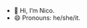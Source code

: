 - 👋 Hi, I’m Nico.
- 😄 Pronouns: he/she/it.

<!---
14z-l/14z-l is a ✨ special ✨ repository because its `README.md` (this file) appears on your GitHub profile.
You can click the Preview link to take a look at your changes.
--->
